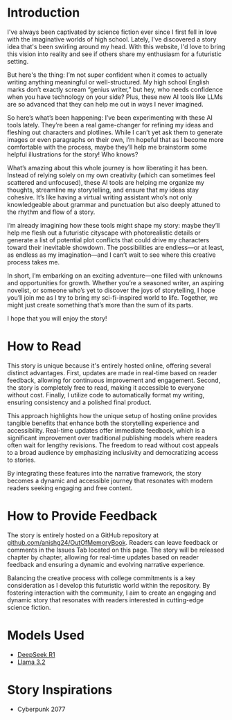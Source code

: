 # Introduction

I've always been captivated by science fiction ever since I first fell in love with the imaginative worlds of high school. Lately, I've discovered a story idea that's been swirling around my head. With this website, I'd love to bring this vision into reality and see if others share my enthusiasm for a futuristic setting.

But here's the thing: I’m not super confident when it comes to actually writing anything meaningful or well-structured. My high school English marks don’t exactly scream “genius writer,” but hey, who needs confidence when you have technology on your side? Plus, these new AI tools like LLMs are so advanced that they can help me out in ways I never imagined.

So here’s what’s been happening: I’ve been experimenting with these AI tools lately. They’re been a real game-changer for refining my ideas and fleshing out characters and plotlines. While I can’t yet ask them to generate images or even paragraphs on their own, I’m hopeful that as I become more comfortable with the process, maybe they’ll help me brainstorm some helpful illustrations for the story! Who knows?

What’s amazing about this whole journey is how liberating it has been. Instead of relying solely on my own creativity (which can sometimes feel scattered and unfocused), these AI tools are helping me organize my thoughts, streamline my storytelling, and ensure that my ideas stay cohesive. It’s like having a virtual writing assistant who’s not only knowledgeable about grammar and punctuation but also deeply attuned to the rhythm and flow of a story.

I’m already imagining how these tools might shape my story: maybe they’ll help me flesh out a futuristic cityscape with photorealistic details or generate a list of potential plot conflicts that could drive my characters toward their inevitable showdown. The possibilities are endless—or at least, as endless as my imagination—and I can’t wait to see where this creative process takes me.

In short, I’m embarking on an exciting adventure—one filled with unknowns and opportunities for growth. Whether you’re a seasoned writer, an aspiring novelist, or someone who’s yet to discover the joys of storytelling, I hope you’ll join me as I try to bring my sci-fi-inspired world to life. Together, we might just create something that’s more than the sum of its parts.

I hope that you will enjoy the story!

# How to Read

This story is unique because it's entirely hosted online, offering several distinct advantages. First, updates are made in real-time based on reader feedback, allowing for continuous improvement and engagement. Second, the story is completely free to read, making it accessible to everyone without cost. Finally, I utilize code to automatically format my writing, ensuring consistency and a polished final product.

This approach highlights how the unique setup of hosting online provides tangible benefits that enhance both the storytelling experience and accessibility. Real-time updates offer immediate feedback, which is a significant improvement over traditional publishing models where readers often wait for lengthy revisions. The freedom to read without cost appeals to a broad audience by emphasizing inclusivity and democratizing access to stories.

By integrating these features into the narrative framework, the story becomes a dynamic and accessible journey that resonates with modern readers seeking engaging and free content.

# How to Provide Feedback


The story is entirely hosted on a GitHub repository at [github.com/anishg24/OutOfMemoryBook](https://github.com/anishg24/OutOfMemoryBook). Readers can leave feedback or comments in the Issues Tab located on this page. The story will be released chapter by chapter, allowing for real-time updates based on reader feedback and ensuring a dynamic and evolving narrative experience.

Balancing the creative process with college commitments is a key consideration as I develop this futuristic world within the repository. By fostering interaction with the community, I aim to create an engaging and dynamic story that resonates with readers interested in cutting-edge science fiction.


# Models Used

- [DeepSeek R1](https://ollama.com/library/deepseek-r1)
- [Llama 3.2](https://ollama.com/library/llama3.2)

# Story Inspirations

- Cyberpunk 2077
